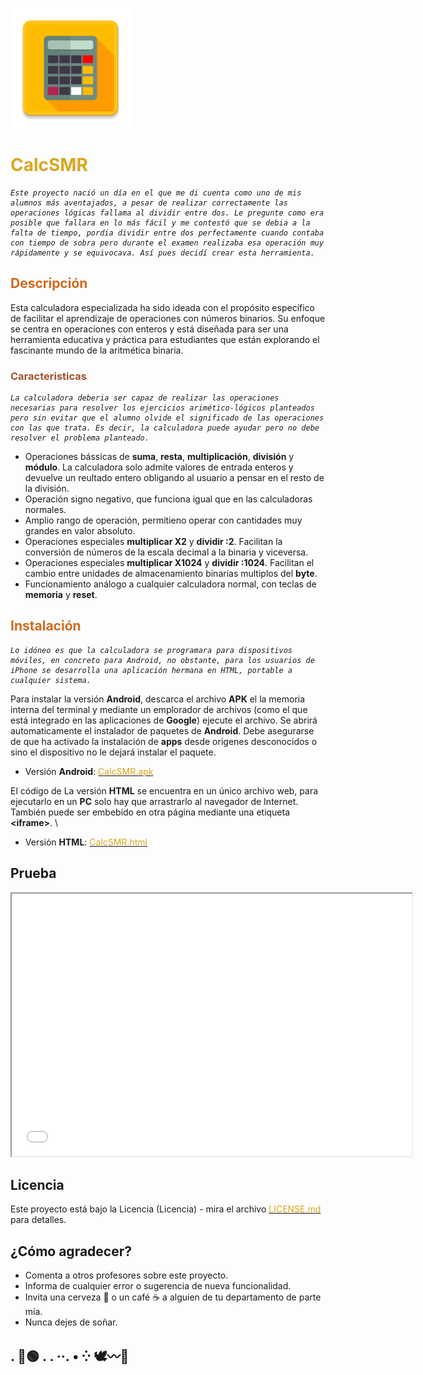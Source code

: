 ![#️⃣](Calculadora/app/src/main/res/mipmap-xxxhdpi/ic_calculadora.png)


# <span style="color: goldenrod">CalcSMR</span>

<pre style="font-style: italic;"><code>Este proyecto nació un día en el que me di cuenta como uno de mis alumnos más aventajados, a pesar de realizar correctamente las operaciones lógicas fallama al dividir entre dos. Le pregunte como era posible que fallara en lo más fácil y me contestó que se debia a la falta de tiempo, pordia dividir entre dos perfectamente cuando contaba con tiempo de sobra pero durante el examen realizaba esa operación muy rápidamente y se equivocava. Así pues decidí crear esta herramienta.
</code></pre>

## <span style="color: chocolate">Descripción</span>

Esta calculadora especializada ha sido ideada con el propósito específico de facilitar el aprendizaje de operaciones con números binarios. Su enfoque se centra en operaciones con enteros y está diseñada para ser una herramienta educativa y práctica para estudiantes que están explorando el fascinante mundo de la aritmética binaria.

### <span style="color: sienna">Caracteristicas</span>

<pre style="font-style: italic;"><code>La calculadora deberia ser capaz de realizar las operaciones necesarias para resolver los ejercicios arimético-lógicos planteados pero sin evitar que el alumno olvide el significado de las operaciones con las que trata. Es decir, la calculadora puede ayudar pero no debe resolver el problema planteado.
</code></pre>

* Operaciones bássicas de **suma**, **resta**, **multiplicación**, **división** y **módulo**. La calculadora solo admite valores de entrada enteros y devuelve un reultado entero obligando al usuario a pensar en el resto de la división.
* Operación signo negativo, que funciona igual que en las calculadoras normales.
* Amplio rango de operación, permitieno operar con cantidades muy grandes en valor absoluto.
* Operaciones especiales **multiplicar X2** y **dividir :2**. Facilitan la conversión de números de la escala decimal a la binaria y viceversa.
* Operaciones especiales **multiplicar X1024** y **dividir :1024**. Facilitan el cambio entre unidades de almacenamiento binarias multiplos del **byte**.
* Funcionamiento análogo a cualquier calculadora normal, con teclas de **memoria** y **reset**.

## <span style="color: chocolate">Instalación</span>

<pre style="font-style: italic;"><code>Lo idóneo es que la calculadora se programara para dispositivos móviles, en concreto para Android, no obstante, para los usuarios de iPhone se desarrolla una aplicación hermana en HTML, portable a cualquier sistema.
</code></pre>

Para instalar la versión **Android**, descarca el archivo **APK** el la memoria interna del terminal y mediante un emplorador de archivos (como el que está integrado en las aplicaciones de **Google**) ejecute el archivo. Se abrirá automaticamente el instalador de paquetes de **Android**. Debe asegurarse de que ha activado la instalación de **apps** desde origenes desconocidos o sino el dispositivo no le dejará instalar el paquete. 
* Versión **Android**: [<span style="color: goldenrod;">CalcSMR.apk</span>](APK/CalcSMR_1_2.apk)
  
El código de La versión **HTML** se encuentra en un único archivo web, para ejecutarlo en un **PC** solo hay que arrastrarlo al navegador de Internet. También puede ser embebido en otra página mediante una etiqueta **\<iframe\>**. \
* Versión **HTML**: [<span style="color: goldenrod;">CalcSMR.html</span>](HTML/CalcSMR.html)

## Prueba

<iframe src="HTML/CalcSMR.html" style="height: 420px; width: 640px;"></iframe>

## Licencia

Este proyecto está bajo la Licencia (Licencia) - mira el archivo [<span style="color: goldenrod;">LICENSE.md</span>](LICENSE.md) para detalles.

## ¿Cómo agradecer?

* Comenta a otros profesores sobre este proyecto.
* Informa de cualquier error o sugerencia de nueva funcionalidad.
* Invita una cerveza 🍺 o un café ☕ a alguien de tu departamento de parte mía. 
* Nunca dejes de soñar.

 . 🌹🟢 . . ··. • ⁛ 🕊〰️🕺
---